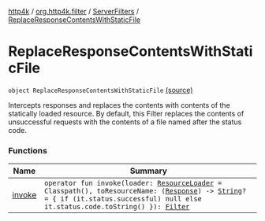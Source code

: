 [http4k](../../../index.md) / [org.http4k.filter](../../index.md) / [ServerFilters](../index.md) / [ReplaceResponseContentsWithStaticFile](./index.md)

# ReplaceResponseContentsWithStaticFile

`object ReplaceResponseContentsWithStaticFile` [(source)](https://github.com/http4k/http4k/blob/master/http4k-core/src/main/kotlin/org/http4k/filter/ServerFilters.kt#L221)

Intercepts responses and replaces the contents with contents of the statically loaded resource.
By default, this Filter replaces the contents of unsuccessful requests with the contents of a file named
after the status code.

### Functions

| Name | Summary |
|---|---|
| [invoke](invoke.md) | `operator fun invoke(loader: `[`ResourceLoader`](../../../org.http4k.routing/-resource-loader/index.md)` = Classpath(), toResourceName: (`[`Response`](../../../org.http4k.core/-response/index.md)`) -> `[`String`](https://kotlinlang.org/api/latest/jvm/stdlib/kotlin/-string/index.html)`? = { if (it.status.successful) null else it.status.code.toString() }): `[`Filter`](../../../org.http4k.core/-filter/index.md) |

